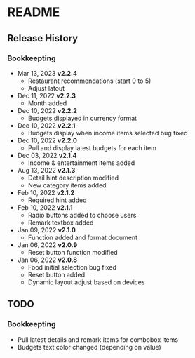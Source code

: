 # README




## Release History
### Bookkeepting
- Mar 13, 2023  **v2.2.4**
    - Restaurant recommendations (start 0 to 5)
    - Adjust latout
- Dec 11, 2022  **v2.2.3**
    - Month added
- Dec 10, 2022  **v2.2.2**
    - Budgets displayed in currency format
- Dec 10, 2022  **v2.2.1**
    - Budgets display when income items selected bug fixed
- Dec 10, 2022  **v2.2.0**
    - Pull and display latest budgets for each item
- Dec 03, 2022  **v2.1.4**
    - Income & entertainment items added
- Aug 13, 2022  **v2.1.3**
    - Detail hint description modified
    - New category items added
- Feb 10, 2022  **v2.1.2**
    - Required hint added
- Feb 10, 2022  **v2.1.1**
    - Radio buttons added to choose users
    - Remark textbox added
- Jan 09, 2022  **v2.1.0**
    - Function added and format document
- Jan 06, 2022  **v2.0.9**
    - Reset button function modified
- Jan 06, 2022  **v2.0.8**
    - Food initial selection bug fixed
    - Reset button added
    - Dynamic layout adjust based on devices

## TODO
### Bookkeepting
- Pull latest details and remark items for combobox items
- Budgets text color changed (depending on value)
